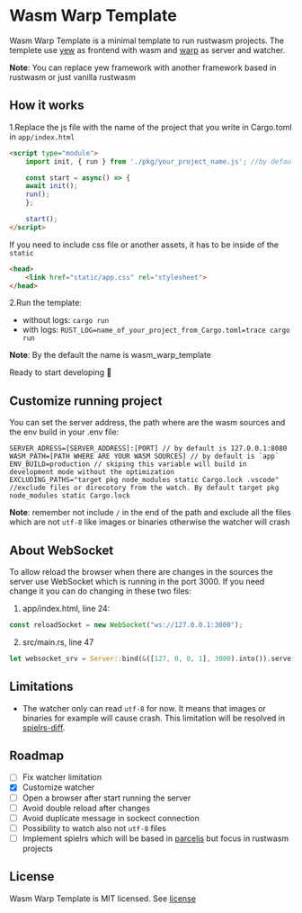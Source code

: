 # Wasm Warp Template

Wasm Warp Template is a minimal template to run rustwasm projects. The templete use [yew](https://yew.rs)
as frontend with wasm and [warp](https://github.com/seanmonstar/warp) as server and watcher.

**Note**: You can replace yew framework with another framework based in rustwasm or just vanilla rustwasm

## How it works

1.Replace the js file with the name of the project that you write in Cargo.toml in `app/index.html`

```html
<script type="module">
    import init, { run } from './pkg/your_project_name.js'; //by default is wasm_warp_template.js

    const start = async() => {
    await init();
    run();
    };

    start();
</script>
```

If you need to include css file or another assets, it has to be inside of the `static`

```html
<head>
    <link href="static/app.css" rel="stylesheet">
</head>
```

2.Run the template:

- without logs: `cargo run`
- with logs: `RUST_LOG=name_of_your_project_from_Cargo.toml=trace cargo run` 

**Note**: By the default the name is wasm_warp_template

Ready to start developing 🚀

## Customize running project

You can set the server address, the path where are the wasm sources and the env build in your .env file:

```
SERVER_ADRESS=[SERVER_ADDRESS]:[PORT] // by default is 127.0.0.1:8080
WASM_PATH=[PATH WHERE ARE YOUR WASM SOURCES] // by default is `app`
ENV_BUILD=production // skiping this variable will build in development mode without the optimization
EXCLUDING_PATHS="target pkg node_modules static Cargo.lock .vscode" //exclude files or direcotory from the watch. By default target pkg node_modules static Cargo.lock
```

**Note**: remember not include `/` in the end of the path and exclude all the files which are not `utf-8` like images or binaries
otherwise the watcher will crash

## About WebSocket

To allow reload the browser when there are changes in the sources the server use WebSocket which is
running in the port 3000. If you need change it you can do changing in these two files:

1. app/index.html, line 24:

```javascript
const reloadSocket = new WebSocket("ws://127.0.0.1:3000");
```

2. src/main.rs, line 47

```rust
let websocket_srv = Server::bind(&([127, 0, 0, 1], 3000).into()).serve(make_websocket_svc);
```

## Limitations

* The watcher only can read `utf-8` for now. It means that images or binaries for example will cause crash.
This limitation will be resolved in [spielrs-diff](https://github.com/spielrs/spielrs-diff).

## Roadmap

- [ ] Fix watcher limitation
- [x] Customize watcher
- [ ] Open a browser after start running the server
- [ ] Avoid double reload after changes
- [ ] Avoid duplicate message in sockect connection
- [ ] Possibility to watch also not `utf-8` files
- [ ] Implement spielrs which will be based in [parceljs](https://en.parceljs.org/) but focus in rustwasm projects

## License

Wasm Warp Template is MIT licensed. See [license](LICENSE)